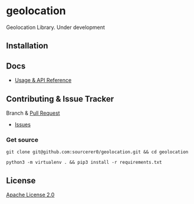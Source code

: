 # geolocation
Geolocation Library. Under development

## Installation


## Docs
- [Usage & API Reference](https://github.com/sourcerer0/geolocation/blob/v1.0/docs/location.md)

## Contributing & Issue Tracker
Branch & [Pull Request](https://github.com/sourcerer0/geolocation/pulls)
- [Issues](https://github.com/sourcerer0/geolocation/issues)

### Get source
```shell script
git clone git@github.com:sourcerer0/geolocation.git && cd geolocation

python3 -m virtualenv . && pip3 install -r requirements.txt
```

## License
[Apache License 2.0](https://github.com/sourcerer0/geolocation/blob/master/LICENSE)
